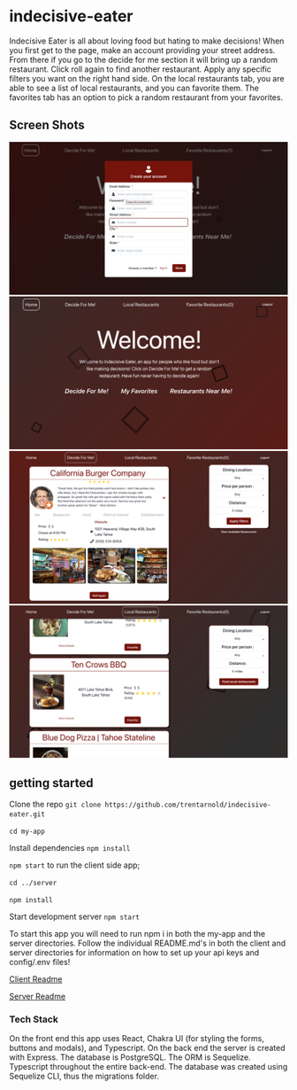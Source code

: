 # indecisive-eater
Indecisive Eater is all about loving food but hating to make decisions! When you first get to the page, make an account providing your street address. From there if you go to the decide for me section it will bring up a random restaurant. Click roll again to find another restaurant. Apply any specific filters you want on the right hand side. On the local restaurants tab, you are able to see a list of local restaurants, and you can favorite them. The favorites tab has an option to pick a random restaurant from your favorites. 


## Screen Shots
![Create Account Modal](/Screenshots/CreateAccount.png?raw=true) ![Welcome Page](/Screenshots/WelcomePage.png?raw=true) 
![Decide For Me](/Screenshots/DecideForMe!.png?raw=true) ![Local Restaurants](/Screenshots/LocalRestaurants.png?raw=true)
## getting started
Clone the repo
`git clone https://github.com/trentarnold/indecisive-eater.git`

`cd my-app`

Install dependencies
`npm install`

`npm start`  to run the client side app;

`cd ../server`

`npm install`

Start development server   `npm start`

To start this app you will need to run npm i in both the my-app and the server directories. Follow the individual README.md's in both the client and server directories for information on how to set up your api keys and config/.env files! 

[Client Readme](/my-app/README.md)

[Server Readme](/server/README.md)

### Tech Stack
On the front end this app uses React, Chakra UI (for styling the forms, buttons and modals), and Typescript.
On the back end the server is created with Express. The database is  PostgreSQL. The ORM is Sequelize. Typescript throughout the entire back-end. The database was created using Sequelize CLI, thus the migrations folder.  


